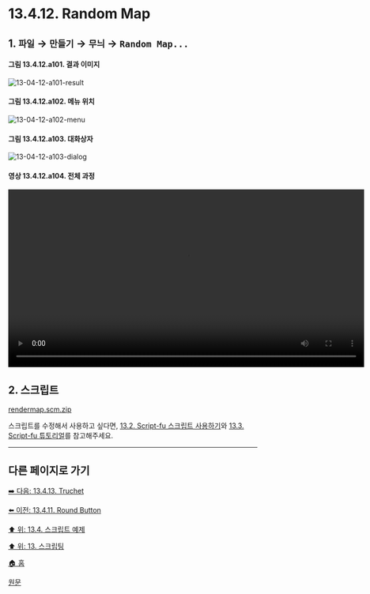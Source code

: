 # 13.4.12. Random Map

## 1. `파일` → `만들기` → `무늬` → `Random Map...`

#### 그림 13.4.12.a101. 결과 이미지
![13-04-12-a101-result](https://github.com/wonder13662/gimp/assets/15767104/9c41243a-1320-4317-95cb-cb7f06ac273f)

#### 그림 13.4.12.a102. 메뉴 위치
![13-04-12-a102-menu](https://github.com/wonder13662/gimp/assets/15767104/e0369b51-f746-4d0e-9b75-3bf599cb9c30)

#### 그림 13.4.12.a103. 대화상자
![13-04-12-a103-dialog](https://github.com/wonder13662/gimp/assets/15767104/84fcbb27-d68e-440e-883c-c82dbd38d0a6)

#### 영상 13.4.12.a104. 전체 과정
<video controls="controls" width="720" src="https://github.com/wonder13662/gimp/assets/15767104/12652c84-1186-4d51-8131-0cddcab02fe4"></video>

## 2. 스크립트
[rendermap.scm.zip](https://github.com/wonder13662/gimp/files/14737389/rendermap.scm.zip)

스크립트를 수정해서 사용하고 싶다면, [13.2. Script-fu 스크립트 사용하기](./13-02-00-using-script-fu-scripts.md)와 [13.3. Script-fu 튜토리얼](./13-03-00-a-script-fu-tutorial.md)를 참고해주세요.

***

## 다른 페이지로 가기
[➡️ 다음: 13.4.13. Truchet](./13-04-13-truchet.md)

[⬅️ 이전: 13.4.11. Round Button](./13-04-11-round_button.md)

[⬆️ 위: 13.4. 스크립트 예제](./13-04-00-script_examples.md)

[⬆️ 위: 13. 스크립팅](./13-00-scripting.md)

[🏠 홈](./00-home.md)

[원문](https://docs.gimp.org/2.10/ko/gimp-using-text.html#idm7428)
